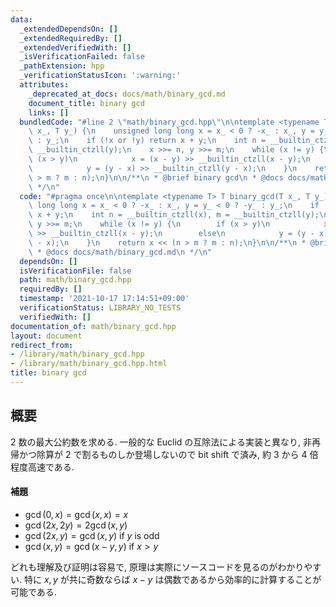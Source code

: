 ```yaml
---
data:
  _extendedDependsOn: []
  _extendedRequiredBy: []
  _extendedVerifiedWith: []
  _isVerificationFailed: false
  _pathExtension: hpp
  _verificationStatusIcon: ':warning:'
  attributes:
    _deprecated_at_docs: docs/math/binary_gcd.md
    document_title: binary gcd
    links: []
  bundledCode: "#line 2 \"math/binary_gcd.hpp\"\n\ntemplate <typename T> T binary_gcd(T\
    \ x_, T y_) {\n    unsigned long long x = x_ < 0 ? -x_ : x_, y = y_ < 0 ? -y_\
    \ : y_;\n    if (!x or !y) return x + y;\n    int n = __builtin_ctzll(x), m =\
    \ __builtin_ctzll(y);\n    x >>= n, y >>= m;\n    while (x != y) {\n        if\
    \ (x > y)\n            x = (x - y) >> __builtin_ctzll(x - y);\n        else\n\
    \            y = (y - x) >> __builtin_ctzll(y - x);\n    }\n    return x << (n\
    \ > m ? m : n);\n}\n\n/**\n * @brief binary gcd\n * @docs docs/math/binary_gcd.md\n\
    \ */\n"
  code: "#pragma once\n\ntemplate <typename T> T binary_gcd(T x_, T y_) {\n    unsigned\
    \ long long x = x_ < 0 ? -x_ : x_, y = y_ < 0 ? -y_ : y_;\n    if (!x or !y) return\
    \ x + y;\n    int n = __builtin_ctzll(x), m = __builtin_ctzll(y);\n    x >>= n,\
    \ y >>= m;\n    while (x != y) {\n        if (x > y)\n            x = (x - y)\
    \ >> __builtin_ctzll(x - y);\n        else\n            y = (y - x) >> __builtin_ctzll(y\
    \ - x);\n    }\n    return x << (n > m ? m : n);\n}\n\n/**\n * @brief binary gcd\n\
    \ * @docs docs/math/binary_gcd.md\n */\n"
  dependsOn: []
  isVerificationFile: false
  path: math/binary_gcd.hpp
  requiredBy: []
  timestamp: '2021-10-17 17:14:51+09:00'
  verificationStatus: LIBRARY_NO_TESTS
  verifiedWith: []
documentation_of: math/binary_gcd.hpp
layout: document
redirect_from:
- /library/math/binary_gcd.hpp
- /library/math/binary_gcd.hpp.html
title: binary gcd
---
```

## 概要
2 数の最大公約数を求める. 一般的な Euclid の互除法による実装と異なり, 非再帰かつ除算が 2 で割るものしか登場しないので bit shift で済み, 約 3 から 4 倍程度高速である.

#### 補題
- $\gcd(0, x) = \gcd(x, x) = x$
- $\gcd(2x, 2y) = 2\gcd(x, y)$
- $\gcd(2x, y) = \gcd(x, y)$ if $y$ is odd
- $\gcd(x, y) = \gcd(x - y, y)$ if $x > y$

どれも理解及び証明は容易で, 原理は実際にソースコードを見るのがわかりやすい. 特に $x, y$ が共に奇数ならば $x - y$ は偶数であるから効率的に計算することが可能である.